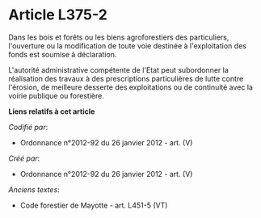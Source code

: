 # Article L375-2

Dans les bois et forêts ou les biens agroforestiers des particuliers, l'ouverture ou la modification de toute voie destinée à
l'exploitation des fonds est soumise à déclaration.

L'autorité administrative compétente de l'Etat peut subordonner la réalisation des travaux à des prescriptions particulières
de lutte contre l'érosion, de meilleure desserte des exploitations ou de continuité avec la voirie publique ou forestière.

**Liens relatifs à cet article**

_Codifié par_:

  - Ordonnance n°2012-92 du 26 janvier 2012 - art. (V)

_Créé par_:

  - Ordonnance n°2012-92 du 26 janvier 2012 - art. (V)

_Anciens textes_:

  - Code forestier de Mayotte - art. L451-5 (VT)
